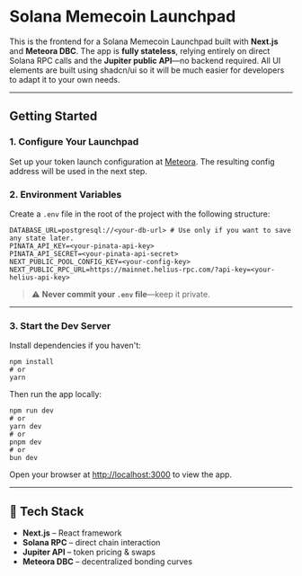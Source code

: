 # Solana Memecoin Launchpad

This is the frontend for a Solana Memecoin Launchpad built with **Next.js** and **Meteora DBC**. The app is **fully stateless**, relying entirely on direct Solana RPC calls and the **Jupiter public API**—no backend required. All UI elements are built using shadcn/ui so it will be much easier for developers to adapt it to your own needs. 

---

## Getting Started

### 1. Configure Your Launchpad

Set up your token launch configuration at [Meteora](https://launch.meteora.ag/). The resulting config address will be used in the next step.

### 2. Environment Variables

Create a `.env` file in the root of the project with the following structure:

```
DATABASE_URL=postgresql://<your-db-url> # Use only if you want to save any state later.
PINATA_API_KEY=<your-pinata-api-key>
PINATA_API_SECRET=<your-pinata-api-secret>
NEXT_PUBLIC_POOL_CONFIG_KEY=<your-config-key>
NEXT_PUBLIC_RPC_URL=https://mainnet.helius-rpc.com/?api-key=<your-helius-api-key>
```

> ⚠️ **Never commit your `.env` file**—keep it private.

---

### 3. Start the Dev Server

Install dependencies if you haven't:

```
npm install
# or
yarn
```

Then run the app locally:

```
npm run dev
# or
yarn dev
# or
pnpm dev
# or
bun dev
```

Open your browser at [http://localhost:3000](http://localhost:3000) to view the app.

---

## 🧱 Tech Stack

- **Next.js** – React framework  
- **Solana RPC** – direct chain interaction  
- **Jupiter API** – token pricing & swaps  
- **Meteora DBC** – decentralized bonding curves
